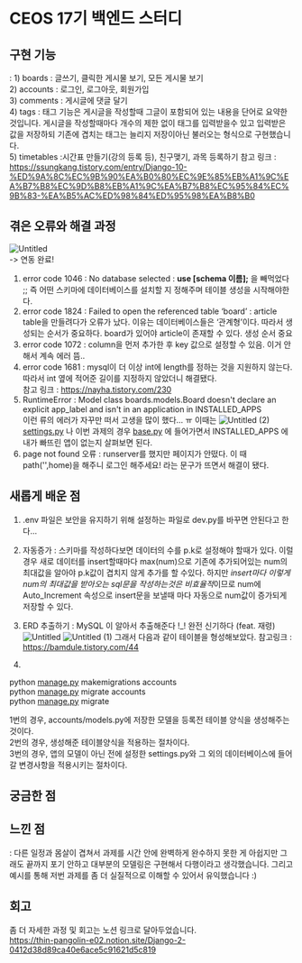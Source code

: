 # CEOS 17기 백엔드 스터디

## 구현 기능
   : 1) boards : 글쓰기, 클릭한 게시물 보기, 모든 게시물 보기  
     2) accounts : 로그인, 로그아웃, 회원가입  
     3) comments : 게시글에 댓글 달기  
     4) tags : 태그 기능은 게시글을 작성할때 그글이 포함되어 있는 내용을 단어로 요약한것입니다. 게시글을 작성할때마다 개수의 제한 없이 태그를 입력받을수 있고 입력받은 값을 저장하되 기존에 겹치는 태그는 늘리지 저장이아닌 불러오는 형식으로 구현했습니다.  
     5) timetables :시간표 만들기(강의 등록 등), 친구맺기, 과목 등록하기  참고 링크 : https://ssungkang.tistory.com/entry/Django-10-%ED%9A%8C%EC%9B%90%EA%B0%80%EC%9E%85%EB%A1%9C%EA%B7%B8%EC%9D%B8%EB%A1%9C%EA%B7%B8%EC%95%84%EC%9B%83-%EA%B5%AC%ED%98%84%ED%95%98%EA%B8%B0
   
## 겪은 오류와 해결 과정  
![Untitled](https://s3-us-west-2.amazonaws.com/secure.notion-static.com/c3bab068-f117-4477-bacb-2d8bbb08c19c/Untitled.png)  
 -> 연동 완료!
  1) error code 1046 : No database selected : **use [schema 이름];** 을 빼먹었다 ;; 즉 어떤 스키마에 데이터베이스를 설치할 지 정해주며 테이블 생성을 시작해야한다.  
  2) error code 1824 : Failed to open the referenced table ‘board’ : article table을 만들려다가 오류가 났다. 이유는 데이터베이스들은 ‘관계형’이다. 따라서 생성되는 순서가 중요하다. board가 있어야 article이 존재할 수 있다. 생성 순서 중요   
  3) error code 1072 : column을 먼저 추가한 후 key 값으로 설정할 수 있음. 이거 안해서 계속 에러 뜸..    
  4) error code 1681 : mysql이 더 이상 int에 length를 정하는 것을 지원하지 않는다. 따라서 int 옆에 적어준 길이를 지정하지 않았더니 해결됐다.  
  참고 링크 : https://nayha.tistory.com/230
  5) RuntimeError : Model class boards.models.Board doesn't declare an explicit app_label and isn't in an application in INSTALLED_APPS   
    이런 류의 에러가 자꾸만 떠서 고생을 많이 했다… ㅠ 이때는
    ![Untitled (2)](https://user-images.githubusercontent.com/90204371/230026935-8f77d3ff-5bfb-46c2-be7a-09f10ccd2888.png)
    [settings.py](http://settings.py) 나 이번 과제의 경우 [base.py](http://base.py) 에 들어가면서 INSTALLED_APPS 에 내가 빠뜨린 앱이 없는지 살펴보면 된다.  
  6) page not found 오류 : runserver를 했지만 페이지가 안떴다. 이 때 path('',home)을 해주니 로그인 해주세요! 라는 문구가 뜨면서 해결이 됐다.  

## 새롭게 배운 점  
  1) .env 파일은 보안을 유지하기 위해 설정하는 파일로 dev.py를 바꾸면 안된다고 한다…  
  2) 자동증가 : 스키마를 작성하다보면 데이터의 수를 p.k로 설정해야 할때가 있다. 이럴경우 새로 데이터를 insert할때마다 max(num)으로 기존에 추가되어있는 num의 최대값을 알아야 p.k값이 겹치지 않게 추가를 할 수있다. 하지만 *insert마다 이렇게 num의 최대값을 받아오는 sql문을 작성하는것은 비효율적*이므로 num에 Auto_Increment 속성으로 insert문을 보낼때 마다 자동으로 num값이 증가되게 저장할 수 있다.  
  3) ERD 추출하기 : MySQL 이 알아서 추출해준다 !_! 완전 신기하다 (feat. 재령)  
  ![Untitled](https://user-images.githubusercontent.com/90204371/230025525-69fbb8b6-e13f-42d5-8198-25e8ccbba560.png)
  ![Untitled (1)](https://user-images.githubusercontent.com/90204371/230026295-dcfd4fe6-405d-4b19-bea6-9840010159b1.png)
그래서 다음과 같이 테이블을 형성해보았다.
참고링크 : https://bamdule.tistory.com/44

  4)  
   python [manage.py](http://manage.py/) makemigrations accounts  
   python [manage.py](http://manage.py/) migrate accounts  
   python [manage.py](http://manage.py/) migrate  

  1번의 경우, accounts/models.py에 저장한 모델을 등록전 테이블 양식을 생성해주는것이다.  
  2번의 경우, 생성해준 테이블양식을 적용하는 절차이다.  
  3번의 경우, 앱의 모델이 아닌 전에 설정한 settings.py와 그 외의 데이터베이스에 들어갈 변경사항을 적용시키는 절차이다.  

## 궁금한 점

## 느낀 점  
  : 다른 일정과 몸살이 겹쳐서 과제를 시간 안에 완벽하게 완수하지 못한 게 아쉽지만 그래도 끝까지 포기 안하고 대부분의 모델링은 구현해서 다행이라고 생각했습니다. 그리고 예시를 통해 저번 과제를 좀 더 실질적으로 이해할 수 있어서 유익했습니다 :)

## 회고  
 좀 더 자세한 과정 및 회고는 노션 링크로 달아두었습니다.  
 https://thin-pangolin-e02.notion.site/Django-2-0412d38d89ca40e6ace5c91621d5c819
